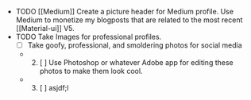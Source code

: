 - TODO [[Medium]] Create a picture header for Medium profile. Use Medium to monetize my blogposts that are related to the most recent [[Material-ui]] V5.
- TODO Take Images for professional profiles.
	- [ ] Take goofy, professional, and smoldering photos for social media
	-
	  2. [ ] Use Photoshop or whatever Adobe app for editing these photos to make them look cool.
	-
	  3. [ ] asjdf;l